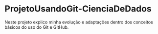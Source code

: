 # ProjetoUsandoGit-CienciaDeDados
Neste projeto explico minha evolução e adaptações dentro dos conceitos básicos do uso do Git e GitHub.
